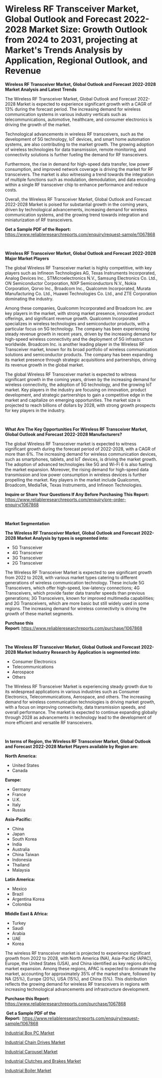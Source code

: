 <p><h1>Wireless RF Transceiver Market, Global Outlook and Forecast 2022-2028 Market Size: Growth Outlook from 2024 to 2031, projecting at Market's Trends Analysis by Application, Regional Outlook, and Revenue</h1></p><p><strong>Wireless RF Transceiver Market, Global Outlook and Forecast 2022-2028 Market Analysis and Latest Trends</strong></p>
<p><p>The Wireless RF Transceiver Market, Global Outlook and Forecast 2022-2028 Market is expected to experience significant growth with a CAGR of 13% during the forecast period. The increasing demand for wireless communication systems in various industry verticals such as telecommunications, automotive, healthcare, and consumer electronics is driving the growth of the market.</p><p>Technological advancements in wireless RF transceivers, such as the development of 5G technology, IoT devices, and smart home automation systems, are also contributing to the market growth. The growing adoption of wireless technologies for data transmission, remote monitoring, and connectivity solutions is further fueling the demand for RF transceivers.</p><p>Furthermore, the rise in demand for high-speed data transfer, low power consumption, and improved network coverage is driving the market for RF transceivers. The market is also witnessing a trend towards the integration of multiple functions such as modulation, demodulation, and data encoding within a single RF transceiver chip to enhance performance and reduce costs.</p><p>Overall, the Wireless RF Transceiver Market, Global Outlook and Forecast 2022-2028 Market is poised for substantial growth in the coming years, driven by technological advancements, increasing demand for wireless communication systems, and the growing trend towards integration and miniaturization of RF transceivers.</p></p>
<p><strong>Get a Sample PDF of the Report:&nbsp;</strong> <a href="https://www.reliableresearchreports.com/enquiry/request-sample/1067868">https://www.reliableresearchreports.com/enquiry/request-sample/1067868</a></p>
<p>&nbsp;</p>
<p><strong>Wireless RF Transceiver Market, Global Outlook and Forecast 2022-2028 Major Market Players</strong></p>
<p><p>The global Wireless RF Transceiver market is highly competitive, with key players such as Infineon Technologies AG, Texas Instruments Incorporated, Analog Devices Inc., STMicroelectronics N.V., Samsung Electronics Co. Ltd., ON Semiconductor Corporation, NXP Semiconductors N.V., Nokia Corporation, Qorvo Inc., Broadcom Inc., Qualcomm Incorporated, Murata Manufacturing Co. Ltd., Huawei Technologies Co. Ltd., and ZTE Corporation dominating the industry.</p><p>Among these companies, Qualcomm Incorporated and Broadcom Inc. are key players in the market, with strong market presence, innovative product offerings, and significant revenue growth. Qualcomm Incorporated specializes in wireless technologies and semiconductor products, with a particular focus on 5G technology. The company has been experiencing steady revenue growth in recent years, driven by the increasing demand for high-speed wireless connectivity and the deployment of 5G infrastructure worldwide. Broadcom Inc. is another leading player in the Wireless RF Transceiver market, known for its broad portfolio of wireless communication solutions and semiconductor products. The company has been expanding its market presence through strategic acquisitions and partnerships, driving its revenue growth in the global market.</p><p>The global Wireless RF Transceiver market is expected to witness significant growth in the coming years, driven by the increasing demand for wireless connectivity, the adoption of 5G technology, and the growing IoT market. Key players in the industry are focusing on innovation, product development, and strategic partnerships to gain a competitive edge in the market and capitalize on emerging opportunities. The market size is projected to reach billions of dollars by 2028, with strong growth prospects for key players in the industry.</p></p>
<p>&nbsp;</p>
<p><strong>What Are The Key Opportunities For Wireless RF Transceiver Market, Global Outlook and Forecast 2022-2028 Manufacturers?</strong></p>
<p><p>The global Wireless RF Transceiver market is expected to witness significant growth during the forecast period of 2022-2028, with a CAGR of more than 6%. The increasing demand for wireless communication devices, such as smartphones, tablets, and IoT devices, is driving the market growth. The adoption of advanced technologies like 5G and Wi-Fi 6 is also fueling the market expansion. Moreover, the rising demand for high-speed data transmission and low power consumption in wireless devices is further propelling the market. Key players in the market include Qualcomm, Broadcom, MediaTek, Texas Instruments, and Infineon Technologies.</p></p>
<p><strong>Inquire or Share Your Questions If Any Before Purchasing This Report:</strong> <a href="https://www.reliableresearchreports.com/enquiry/pre-order-enquiry/1067868">https://www.reliableresearchreports.com/enquiry/pre-order-enquiry/1067868</a></p>
<p>&nbsp;</p>
<p><strong>Market Segmentation</strong></p>
<p><strong>The Wireless RF Transceiver Market, Global Outlook and Forecast 2022-2028 Market Analysis by types is segmented into:</strong></p>
<p><ul><li>5G Transceiver</li><li>4G Transceiver</li><li>3G Transceiver</li><li>2G Transceiver</li></ul></p>
<p><p>The Wireless RF Transceiver Market is expected to see significant growth from 2022 to 2028, with various market types catering to different generations of wireless communication technology. These include 5G Transceivers, which offer high-speed, low-latency connections; 4G Transceivers, which provide faster data transfer speeds than previous generations; 3G Transceivers, known for improved multimedia capabilities; and 2G Transceivers, which are more basic but still widely used in some regions. The increasing demand for wireless connectivity is driving the growth of these market segments.</p></p>
<p><strong>Purchase this Report:&nbsp;</strong><a href="https://www.reliableresearchreports.com/purchase/1067868">https://www.reliableresearchreports.com/purchase/1067868</a></p>
<p>&nbsp;</p>
<p><strong>The Wireless RF Transceiver Market, Global Outlook and Forecast 2022-2028 Market Industry Research by Application is segmented into:</strong></p>
<p><ul><li>Consumer Electronics</li><li>Telecommunications</li><li>Aerospace</li><li>Others</li></ul></p>
<p><p>The Wireless RF Transceiver Market is experiencing steady growth due to its widespread applications in various industries such as Consumer Electronics, Telecommunications, Aerospace, and others. The increasing demand for wireless communication technologies is driving market growth, with a focus on improving connectivity, data transmission speeds, and overall performance. The market is expected to continue expanding globally through 2028 as advancements in technology lead to the development of more efficient and versatile RF transceivers.</p></p>
<p>&nbsp;</p>
<p><strong>In terms of Region, the Wireless RF Transceiver Market, Global Outlook and Forecast 2022-2028 Market Players available by Region are:</strong></p>
<p>
    <p> <strong> North America: </strong>
        <ul>
            <li>United States</li>
            <li>Canada</li>
        </ul>
        </p> 
    <p> <strong> Europe: </strong>
        <ul>
            <li>Germany</li>
            <li>France</li>
            <li>U.K.</li>
            <li>Italy</li>
            <li>Russia</li>
        </ul>
        </p> 
    <p> <strong> Asia-Pacific: </strong>
        <ul>
            <li>China</li>
            <li>Japan</li>
            <li>South Korea</li>
            <li>India</li>
            <li>Australia</li>
            <li>China Taiwan</li>
            <li>Indonesia</li>
            <li>Thailand</li>
            <li>Malaysia</li>
        </ul>
        </p> 
    <p> <strong> Latin America: </strong>
        <ul>
            <li>Mexico</li>
            <li>Brazil</li>
            <li>Argentina Korea</li>
            <li>Colombia</li>
        </ul>
        </p> 
    <p> <strong> Middle East & Africa: </strong>
        <ul>
            <li>Turkey</li>
            <li>Saudi</li>
            <li>Arabia</li>
            <li>UAE</li>
            <li>Korea</li>
        </ul>
    </p>
    </p>
<p><p>The wireless RF transceiver market is projected to experience significant growth from 2022 to 2028, with North America (NA), Asia-Pacific (APAC), Europe, the United States (USA), and China identified as key regions driving market expansion. Among these regions, APAC is expected to dominate the market, accounting for approximately 35% of the market share, followed by NA (25%), Europe (20%), USA (15%), and China (5%). This distribution reflects the growing demand for wireless RF transceivers in regions with increasing technological advancements and infrastructure development.</p></p>
<p><strong>Purchase this Report: </strong><a href="https://www.reliableresearchreports.com/purchase/1067868">https://www.reliableresearchreports.com/purchase/1067868</a></p>
<p>&nbsp;<strong>Get a Sample PDF of the Report:&nbsp;&nbsp;</strong><a href="https://www.reliableresearchreports.com/enquiry/request-sample/1067868">https://www.reliableresearchreports.com/enquiry/request-sample/1067868</a></p>
<p><strong></strong></p>
<p><p><a href="https://medium.com/@meggieconn/industrial-box-pc-market-analysis-and-sze-forecasted-for-period-from-2024-to-2031-2c45d9c537b0">Industrial Box PC Market</a></p><p><a href="https://medium.com/@meggieconn/industrial-chain-drives-market-outlook-industry-overview-and-forecast-2024-to-2031-638c9efd6e8e">Industrial Chain Drives Market</a></p><p><a href="https://medium.com/@meggieconn/industrial-carousel-market-exploring-market-share-market-trends-and-future-growth-10c1925975e4">Industrial Carousel Market</a></p><p><a href="https://medium.com/@meggieconn/industrial-clutches-and-brakes-market-size-market-outlook-and-market-forecast-2024-to-2031-c9539fe37df1">Industrial Clutches and Brakes Market</a></p><p><a href="https://medium.com/@paulbryant18/industrial-boiler-market-the-key-to-successful-business-strategy-forecast-till-2031-ece4865eb2d9">Industrial Boiler Market</a></p></p>